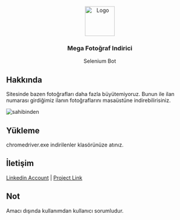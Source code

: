 
<!-- PROJECT LOGO -->
<br />
<p align="center">
  
  <a href="https://github.com/karadagokan">
    <img src="https://user-images.githubusercontent.com/55664312/101492752-2f743080-3976-11eb-9e9c-35c14aa30868.png" alt="Logo" width="80" height="80">
  </a>

  <h3 align="center">Mega Fotoğraf Indirici</h3>

  <p align="center">
   Selenium Bot
  </p>

<!-- Hakkında -->
## Hakkında
Sitesinde bazen fotoğrafları daha fazla büyütemiyoruz. Bunun ile ilan numarası girdiğimiz ilanın fotoğraflarını masaüstüne indirebilirisiniz. 


![sahibinden](https://user-images.githubusercontent.com/55664312/101491653-1028d380-3975-11eb-8304-873faa4e75ca.jpg)


<!-- Yükleme -->
## Yükleme
chromedriver.exe indirilenler klasörünüze atınız.

<!-- İletişim -->
## İletişim

[Linkedin Account](https://www.linkedin.com/in/okankaradag365) | [Project Link](https://github.com/karadagokan/Sahibinden.com-Mega-Fotograf-Indir) 

## Not
Amacı dışında kullanımdan kullanıcı sorumludur.






